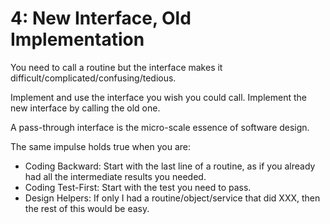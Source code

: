# 4: New Interface, Old Implementation

You need to call a routine but the interface makes it difficult/complicated/confusing/tedious. &#x20;

Implement and use the interface you wish you could call.  Implement the new interface by calling the old one.

A pass-through interface is the micro-scale essence of software design.&#x20;

The same impulse holds true when you are:

* Coding Backward: Start with the last line of a routine, as if you already had all the intermediate results you needed.
* Coding Test-First: Start with the test you need to pass.
* Design Helpers: If only I had a routine/object/service that did XXX, then the rest of this would be easy.
